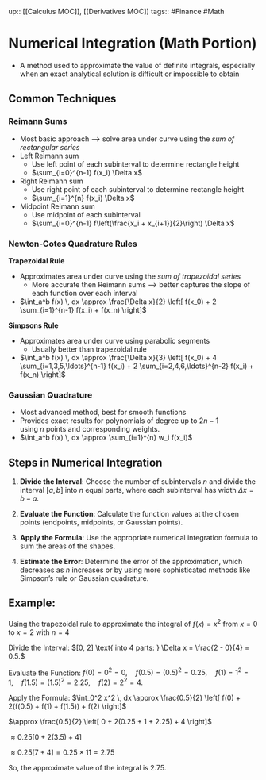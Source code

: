 up:: [[Calculus MOC]],   [[Derivatives MOC]]
tags:: #Finance #Math 
# Numerical Integration (Math Portion)
- A method used to approximate the value of definite integrals, especially when an exact analytical solution is difficult or impossible to obtain
## Common Techniques
### Reimann Sums
- Most basic approach --> solve area under curve using the *sum of rectangular series*
- Left Reimann sum
	- Use left point of each subinterval to determine rectangle height
	- $\sum_{i=0}^{n-1} f(x_i) \Delta x$
- Right Reimann sum
	- Use right point of each subinterval to determine rectangle height
	- $\sum_{i=1}^{n} f(x_i) \Delta x$
- Midpoint Reimann sum
	- Use midpoint of each subinterval
	- $\sum_{i=0}^{n-1} f\left(\frac{x_i + x_{i+1}}{2}\right) \Delta x$
### Newton-Cotes Quadrature Rules
**Trapezoidal Rule**
- Approximates area under curve using the *sum of trapezoidal series*
	- More accurate then Reimann sums --> better captures the slope of each function over each interval
- $\int_a^b f(x) \, dx \approx \frac{\Delta x}{2} \left[ f(x_0) + 2 \sum_{i=1}^{n-1} f(x_i) + f(x_n) \right]$

**Simpsons Rule**
- Approximates area under curve using parabolic segments
	- Usually better than trapezoidal rule
- $\int_a^b f(x) \, dx \approx \frac{\Delta x}{3} \left[ f(x_0) + 4 \sum_{i=1,3,5,\ldots}^{n-1} f(x_i) + 2 \sum_{i=2,4,6,\ldots}^{n-2} f(x_i) + f(x_n) \right]$

### Gaussian Quadrature
- Most advanced method, best for smooth functions
- Provides exact results for polynomials of degree up to $2n−1$ using $n$ points and corresponding weights.
- $\int_a^b f(x) \, dx \approx \sum_{i=1}^{n} w_i f(x_i)$

## Steps in Numerical Integration

1. **Divide the Interval**: Choose the number of subintervals $n$ and divide the interval $[a,b]$ into $n$ equal parts, where each subinterval has width $Δx=b−a$​.
    
2. **Evaluate the Function**: Calculate the function values at the chosen points (endpoints, midpoints, or Gaussian points).
    
3. **Apply the Formula**: Use the appropriate numerical integration formula to sum the areas of the shapes.
    
4. **Estimate the Error**: Determine the error of the approximation, which decreases as $n$ increases or by using more sophisticated methods like Simpson’s rule or Gaussian quadrature.

## Example:
Using the trapezoidal rule to approximate the integral of $f(x) = x^2 \text{ from } x = 0 \text{ to } x = 2 \text{ with } n = 4$

Divide the Interval: 
$[0, 2] \text{ into 4 parts: } \Delta x = \frac{2 - 0}{4} = 0.5.$

Evaluate the Function: 
$f(0) = 0^2 = 0, \quad f(0.5) = (0.5)^2 = 0.25, \quad f(1) = 1^2 = 1, \quad f(1.5) = (1.5)^2 = 2.25, \quad f(2) = 2^2 = 4.$

Apply the Formula:
$\int_0^2 x^2 \, dx \approx \frac{0.5}{2} \left[ f(0) + 2(f(0.5) + f(1) + f(1.5)) + f(2) \right]$

$\approx \frac{0.5}{2} \left[ 0 + 2(0.25 + 1 + 2.25) + 4 \right]$

$\approx 0.25 \left[ 0 + 2(3.5) + 4 \right]$

$\approx 0.25 \left[ 7 + 4 \right] = 0.25 \times 11 = 2.75$

So, the approximate value of the integral is 2.75.